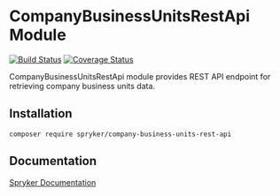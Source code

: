 # CompanyBusinessUnitsRestApi Module
[![Build Status](https://travis-ci.org/spryker/company-business-units-rest-api.svg)](https://travis-ci.org/spryker/company-business-units-rest-api)
[![Coverage Status](https://coveralls.io/repos/github/spryker/company-business-units-rest-api/badge.svg)](https://coveralls.io/github/spryker/company-business-units-rest-api)

CompanyBusinessUnitsRestApi module provides REST API endpoint for retrieving company business units data.

## Installation

```
composer require spryker/company-business-units-rest-api
```

## Documentation

[Spryker Documentation](https://academy.spryker.com/developing_with_spryker/module_guide/modules.html)

